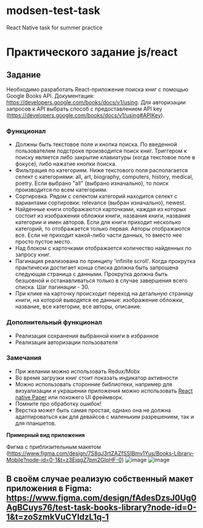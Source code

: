 # modsen-test-task
 React Native task for summer practice
# Практического задание js/react

## Задание

Необходимо разработать React-приложение поиска книг с помощью Google Books API. Документация: https://developers.google.com/books/docs/v1/using. Для авторизации запросов к API выбрать способ с предоставлением API key (https://developers.google.com/books/docs/v1/using#APIKey).

### Функционал

- Должны быть текстовое поле и кнопка поиска. По введенной пользователем подстроке производится поиск книг. Триггером к поиску является либо закрытие клавиатуры (когда текстовое поле в фокусе), либо нажатие кнопки поиска.
- Фильтрация по категориям. Ниже текстового поля располагается селект с категориями: all, art, biography, computers, history, medical, poetry. Если выбрано "all" (выбрано изначально), то поиск производится по всем категориям.
- Сортировка. Рядом с селектом категорий находится селект с вариантами сортировки: relevance (выбран изначально), newest.
- Найденные книги отображаются карточками, каждая из которых состоит из изображения обложки книги, названия книги, названия категории и имен авторов. Если для книги приходит несколько категорий, то отображается только первая. Авторы отображаются все. Если не приходит какой-либо части данных, то вместо нее просто пустое место.
- Над блоком с карточками отображается количество найденных по запросу книг.
- Пагинация реализована по принципу 'infinite scroll'. Когда прокрутка практически достигает конца списка должна быть запрошена следующая страница с данными. Прокрутка должна быть безшовной и останавливаться только в случае завершения всего списка. Шаг пагинации - 30.
- При клике на карточку происходит переход на детальную страницу книги, на которой выводятся ее данные: изображение обложки, название, все категории, все авторы, описание.

### Дополнительный функционал

- Реализация сохранения выбранной книги в избранное
- Реализация авторизации пользователя

### Замечания

- При желании можно использовать Redux/Mobx
- Во время загрузки книг стоит показать индикатор активности
- Можно использовать сторонние библиотеки, например для визуализации и украшении приложения можно использовать [React native Paper](https://reactnativepaper.com/) или похожего UI фреймворк.
- Помните про обработку ошибок!
- Верстка может быть самая простая, однако она не должна адаптироваться как для девайсов с маленьким разрешением, так и для планшетов.

**Примерный вид приложения**

Фигма с приблизительным макетом (https://www.figma.com/design/7S8qJ3rtZAZfSSIBmv1Yus/Books-Library-Mobile?node-id=0-1&t=z3EjqgZ7pm2GIoHF-0)
![image](./js-react.png)
![image](./js-react1.png)

В своём случае реализую собственный макет приложения в Figma: https://www.figma.com/design/fAdesDzsJ0Ug0AgBCuys76/test-task-books-library?node-id=0-1&t=zoSzmkVuCYIdzL1q-1
---
